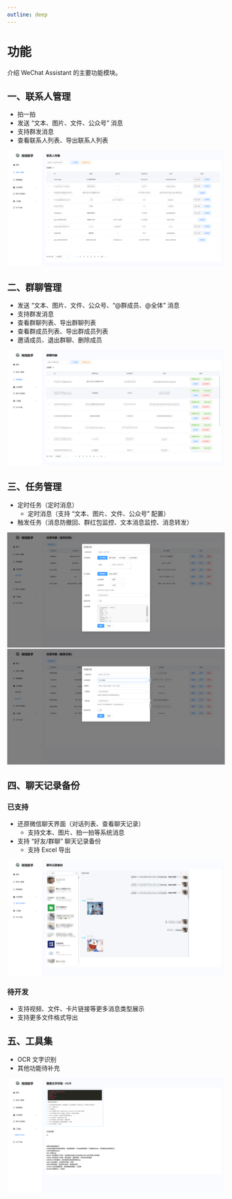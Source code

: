 ```yaml
---
outline: deep
---
```


# 功能

介绍 WeChat Assistant 的主要功能模块。

## 一、联系人管理

* 拍一拍
* 发送 “文本、图片、文件、公众号” 消息
* 支持群发消息
* 查看联系人列表、导出联系人列表

<img src="./assets/1_mosaic.png" />

## 二、群聊管理

* 发送 “文本、图片、文件、公众号、“@群成员、@全体” 消息
* 支持群发消息
* 查看群聊列表、导出群聊列表
* 查看群成员列表、导出群成员列表
* 邀请成员、退出群聊、删除成员

<img src="./assets/2_mosaic.png" />

## 三、任务管理

* 定时任务（定时消息）
  * 定时消息（支持 “文本、图片、文件、公众号” 配置）
* 触发任务（消息防撤回、群红包监控、文本消息监控、消息转发）

<img src="./assets/3_mosaic.png" />

<br />

<img src="./assets/4_mosaic.png" />

## 四、聊天记录备份

### 已支持

* 还原微信聊天界面（对话列表、查看聊天记录）
  * 支持文本、图片、拍一拍等系统消息
* 支持 “好友/群聊” 聊天记录备份
  * 支持 Excel 导出

<img src="./assets/5_mosaic.png" />

### 待开发

* 支持视频、文件、卡片链接等更多消息类型展示
* 支持更多文件格式导出

## 五、工具集

* OCR 文字识别
* 其他功能待补充

<img src="./assets/6_mosaic.png" />
